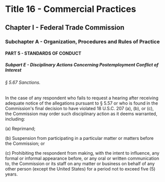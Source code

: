 
# Title 16 - Commercial Practices
## Chapter I - Federal Trade Commission
### Subchapter A - Organization, Procedures and Rules of Practice
#### PART 5 - STANDARDS OF CONDUCT
##### Subpart E - Disciplinary Actions Concerning Postemployment Conflict of Interest
###### § 5.67 Sanctions.

In the case of any respondent who fails to request a hearing after receiving adequate notice of the allegations pursuant to § 5.57 or who is found in the Commission's final decision to have violated 18 U.S.C. 207 (a), (b), or (c), the Commission may order such disciplinary action as it deems warranted, including:

(a) Reprimand;

(b) Suspension from participating in a particular matter or matters before the Commission; or

(c) Prohibiting the respondent from making, with the intent to influence, any formal or informal appearance before, or any oral or written communication to, the Commission or its staff on any matter or business on behalf of any other person (except the United States) for a period not to exceed five (5) years.
